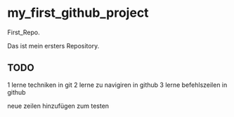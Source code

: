 # my_first_github_project
First_Repo.

Das ist mein ersters Repository.

## TODO ##
1 lerne techniken in git 
2 lerne zu navigiren in github 
3 lerne befehlszeilen in github

neue zeilen hinzufügen zum testen 
